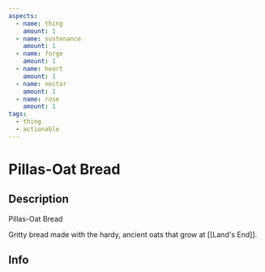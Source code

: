 ```yaml
---
aspects:
  - name: thing
    amount: 1
  - name: sustenance
    amount: 1
  - name: forge
    amount: 1
  - name: heart
    amount: 1
  - name: nectar
    amount: 1
  - name: rose
    amount: 1
tags:
  - thing
  - actionable
---
```


# Pillas-Oat Bread

## Description
Pillas-Oat Bread

Gritty bread made with the hardy, ancient oats that grow at [[Land's End]].
## Info